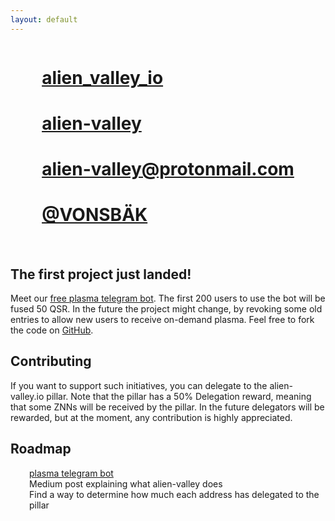 ```yaml
---
layout: default
---
```


<link rel="stylesheet" href="https://cdnjs.cloudflare.com/ajax/libs/font-awesome/5.15.4/css/all.min.css">

<div style="display: flex; justify-content: center">
<div style="width: fit-content">
<h1><i class="fab fa-twitter"></i> <a href="https://twitter.com/alien_valley_io">alien_valley_io</a></h1>
<h1><i class="fab fa-github"></i> <a href="https://github.com/alien-valley">alien-valley</a></h1>
<h1 style="display:none"><i class="fab fa-medium"></i> <a href="https://medium.com/@alien-valley">@alien-valley</a></h1>
<h1 style="display:none"><i class="fab fa-instagram"></i> <a href="https://www.instagram.com/alien.valley.io/">alien.valley.io</a></h1>
<h1><i class="fas fa-envelope"></i> <a href="mailto:alien-valley@protonmail.com">alien-valley@protonmail.com</a></h1>
<h1><i class="fab fa-telegram"></i> <a href="https://t.me/vonsbak">@VONSBÄK</a></h1>
</div>
</div>
<br />

## The first project just landed!
Meet our [free plasma telegram bot](https://t.me/alien_valley_plasma_bot). 
The first 200 users to use the bot will be fused 50 QSR. 
In the future the project might change, by revoking some old entries to allow new users to receive on-demand plasma.
Feel free to fork the code on <i class="fab fa-github"></i> <a href="https://github.com/alien-valley/plasma-bot">GitHub</a>.
<br />

## Contributing
If you want to support such initiatives, you can delegate to the alien-valley.io pillar.
Note that the pillar has a 50% Delegation reward, meaning that some ZNNs will be received by the pillar.
In the future delegators will be rewarded, but at the moment, any contribution is highly appreciated.

## Roadmap
<div style="margin-left:30px">
    <div><i class="fas fa-check-square"></i> <a href="https://t.me/alien_valley_plasma_bot">plasma telegram bot</a></div>
    <div><i class="fas fa-square"></i> Medium post explaining what alien-valley does</div>
    <div><i class="fas fa-square"></i> Find a way to determine how much each address has delegated to the pillar</div>
</div>